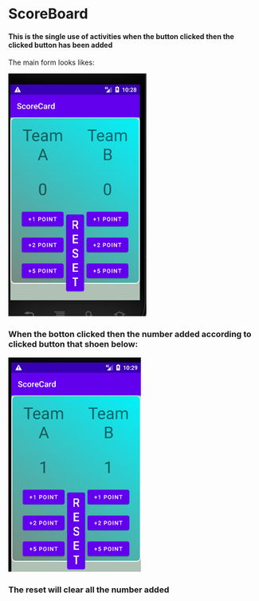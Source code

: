 # ScoreBoard

#### This is the single use of activities when the button clicked then the clicked button has been added 
The main form looks likes:

![alt text](https://github.com/AnilThapa5/ScoreBoard/blob/master/images/scorecard.PNG)



### When the botton clicked then the number added according to clicked button that shoen below:


![alt text](https://github.com/AnilThapa5/ScoreBoard/blob/master/images/scorecard1.PNG)


### The reset will clear all the number added
